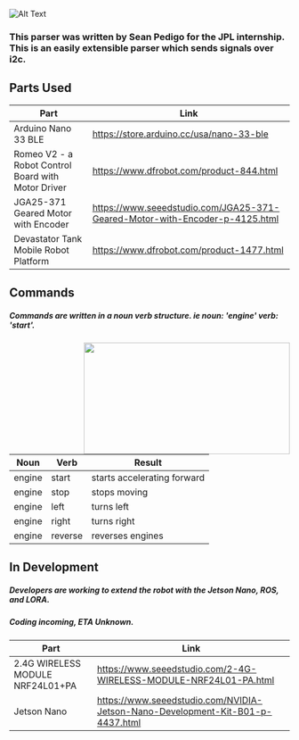 ![Alt Text](https://i.imgur.com/oFvHeAo.png)

### This parser was written by Sean Pedigo for the JPL internship. This is an easily extensible parser which sends signals over i2c.  
  
## Parts Used  

Part | Link
------------ | -------------
Arduino Nano 33 BLE | https://store.arduino.cc/usa/nano-33-ble  
Romeo V2 - a Robot Control Board with Motor Driver | https://www.dfrobot.com/product-844.html  
JGA25-371 Geared Motor with Encoder | https://www.seeedstudio.com/JGA25-371-Geared-Motor-with-Encoder-p-4125.html  
Devastator Tank Mobile Robot Platform | https://www.dfrobot.com/product-1477.html  

## Commands 
##### Commands are written in a noun verb structure. ie noun: 'engine' verb: 'start'.  
<img align="right" width="370" height="200" src="https://i.imgur.com/BXurcEi.jpg">


Noun | Verb | Result
------------ | ------------- | -------------
engine | start | starts accelerating forward  
engine | stop | stops moving  
engine | left | turns left  
engine | right | turns right  
engine | reverse | reverses engines  

## In Development
##### Developers are working to extend the robot with the Jetson Nano, ROS, and LORA.
##### Coding incoming, ETA Unknown.

Part | Link
------------ | -------------
2.4G WIRELESS MODULE NRF24L01+PA | https://www.seeedstudio.com/2-4G-WIRELESS-MODULE-NRF24L01-PA.html
Jetson Nano | https://www.seeedstudio.com/NVIDIA-Jetson-Nano-Development-Kit-B01-p-4437.html
